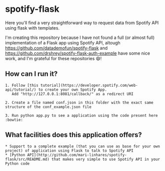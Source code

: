 # spotify-flask

Here you'll find a very straightforward way to request data from Spotify API using flask with templates.

I'm creating this repository because I have not found a full (or almost full) implementation of a Flask app using Spotify API, altough
https://github.com/datademofun/spotify-flask and https://github.com/drshrey/spotify-flask-auth-example have some nice work, and I'm
grateful for these repositories :smile:!

## How can I run it?

    1. Follow [this tutorial](https://developer.spotify.com/web-api/tutorial/) to create your own Spotify App.
       Add "http://127.0.0.1:8081/callback/" as a redirect URI  

    2. Create a file named conf.json in this folder with the exact same structure of the conf_example.json file  

    3. Run python app.py to see a application using the code present here :bowtie:

## What facilities does this application offers?

    * Support to a complete example (that you can use as base for your own project) of application using Flask to talk to Spotify API  
    * [Python API](http://github.com/mari-linhares/spotify-flask/src/README.md) that makes very simple to use Spotify API in your Python code
